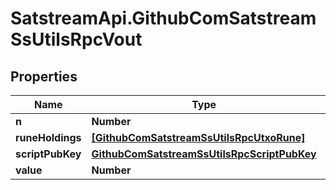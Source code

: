# SatstreamApi.GithubComSatstreamSsUtilsRpcVout

## Properties
Name | Type | Description | Notes
------------ | ------------- | ------------- | -------------
**n** | **Number** |  | [optional] 
**runeHoldings** | [**[GithubComSatstreamSsUtilsRpcUtxoRune]**](GithubComSatstreamSsUtilsRpcUtxoRune.md) |  | [optional] 
**scriptPubKey** | [**GithubComSatstreamSsUtilsRpcScriptPubKey**](GithubComSatstreamSsUtilsRpcScriptPubKey.md) |  | [optional] 
**value** | **Number** |  | [optional] 
